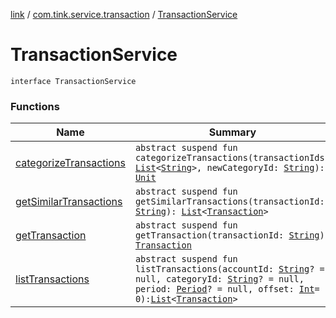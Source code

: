 [link](../../index.md) / [com.tink.service.transaction](../index.md) / [TransactionService](./index.md)

# TransactionService

`interface TransactionService`

### Functions

| Name | Summary |
|---|---|
| [categorizeTransactions](categorize-transactions.md) | `abstract suspend fun categorizeTransactions(transactionIds: `[`List`](https://kotlinlang.org/api/latest/jvm/stdlib/kotlin.collections/-list/index.html)`<`[`String`](https://kotlinlang.org/api/latest/jvm/stdlib/kotlin/-string/index.html)`>, newCategoryId: `[`String`](https://kotlinlang.org/api/latest/jvm/stdlib/kotlin/-string/index.html)`): `[`Unit`](https://kotlinlang.org/api/latest/jvm/stdlib/kotlin/-unit/index.html) |
| [getSimilarTransactions](get-similar-transactions.md) | `abstract suspend fun getSimilarTransactions(transactionId: `[`String`](https://kotlinlang.org/api/latest/jvm/stdlib/kotlin/-string/index.html)`): `[`List`](https://kotlinlang.org/api/latest/jvm/stdlib/kotlin.collections/-list/index.html)`<`[`Transaction`](../../com.tink.model.transaction/-transaction/index.md)`>` |
| [getTransaction](get-transaction.md) | `abstract suspend fun getTransaction(transactionId: `[`String`](https://kotlinlang.org/api/latest/jvm/stdlib/kotlin/-string/index.html)`): `[`Transaction`](../../com.tink.model.transaction/-transaction/index.md) |
| [listTransactions](list-transactions.md) | `abstract suspend fun listTransactions(accountId: `[`String`](https://kotlinlang.org/api/latest/jvm/stdlib/kotlin/-string/index.html)`? = null, categoryId: `[`String`](https://kotlinlang.org/api/latest/jvm/stdlib/kotlin/-string/index.html)`? = null, period: `[`Period`](../../com.tink.model.time/-period/index.md)`? = null, offset: `[`Int`](https://kotlinlang.org/api/latest/jvm/stdlib/kotlin/-int/index.html)` = 0): `[`List`](https://kotlinlang.org/api/latest/jvm/stdlib/kotlin.collections/-list/index.html)`<`[`Transaction`](../../com.tink.model.transaction/-transaction/index.md)`>` |
